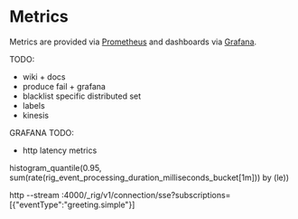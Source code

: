 # Metrics

Metrics are provided via [Prometheus](https://prometheus.io/) and dashboards via [Grafana](https://grafana.com/).

TODO:

- wiki + docs
- produce fail + grafana
- blacklist specific distributed set
- labels
- kinesis

GRAFANA TODO:

- http latency metrics

histogram_quantile(0.95, sum(rate(rig_event_processing_duration_milliseconds_bucket[1m])) by (le))

http --stream :4000/\_rig/v1/connection/sse?subscriptions=[{\"eventType\":\"greeting.simple\"}]
